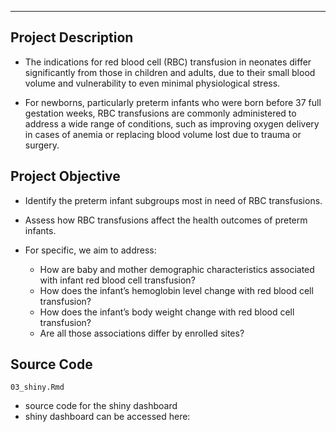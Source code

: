 ------------------------------------------------------------------------

## Project Description

- The indications for red blood cell (RBC) transfusion in neonates differ significantly from those in children and adults, due to their small blood volume and vulnerability to even minimal physiological stress.

- For newborns, particularly preterm infants who were born before 37 full gestation weeks, RBC transfusions are commonly administered to address a wide range of conditions, such as improving oxygen delivery in cases of anemia or replacing blood volume lost due to trauma or surgery.

## Project Objective
- Identify the preterm infant subgroups most in need of RBC transfusions.
- Assess how RBC transfusions affect the health outcomes of preterm infants.

- For specific, we aim to address:
  - How are baby and mother demographic characteristics associated with infant red blood cell transfusion? 
  - How does the infant’s hemoglobin level change with red blood cell transfusion?
  - How does the infant’s body weight change with red blood cell transfusion?
  - Are all those associations differ by enrolled sites? 

## Source Code
`03_shiny.Rmd`

- source code for the shiny dashboard
- shiny dashboard can be accessed here: 
